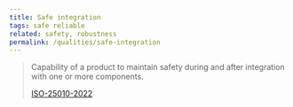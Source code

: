 ```yaml
---
title: Safe integration
tags: safe reliable
related: safety, robustness 
permalink: /qualities/safe-integration
---
```



>Capability of a product to maintain safety during and after integration with one or more components.
>
>[ISO-25010-2022](/references/#iso-25010-2022)

